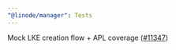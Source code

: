 ```yaml
---
"@linode/manager": Tests
---
```


Mock LKE creation flow + APL coverage ([#11347](https://github.com/linode/manager/pull/11347))

